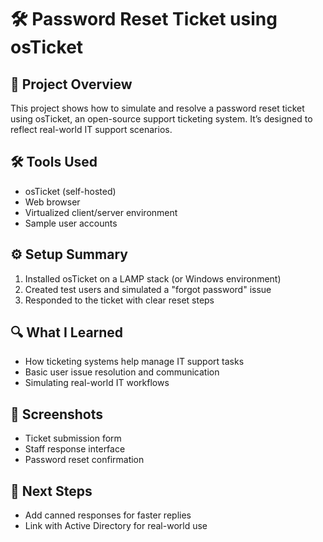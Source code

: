 # 🛠️ Password Reset Ticket using osTicket

## 📝 Project Overview
This project shows how to simulate and resolve a password reset ticket using osTicket, an open-source support ticketing system. It’s designed to reflect real-world IT support scenarios.

## 🛠️ Tools Used
- osTicket (self-hosted)
- Web browser
- Virtualized client/server environment
- Sample user accounts

## ⚙️ Setup Summary
1. Installed osTicket on a LAMP stack (or Windows environment)
2. Created test users and simulated a "forgot password" issue
3. Responded to the ticket with clear reset steps

## 🔍 What I Learned
- How ticketing systems help manage IT support tasks
- Basic user issue resolution and communication
- Simulating real-world IT workflows

## 📸 Screenshots
- Ticket submission form
- Staff response interface
- Password reset confirmation

## 🚀 Next Steps
- Add canned responses for faster replies
- Link with Active Directory for real-world use
